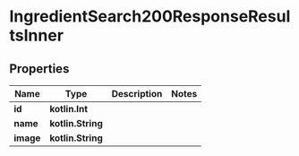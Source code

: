 
# IngredientSearch200ResponseResultsInner

## Properties
Name | Type | Description | Notes
------------ | ------------- | ------------- | -------------
**id** | **kotlin.Int** |  | 
**name** | **kotlin.String** |  | 
**image** | **kotlin.String** |  | 



